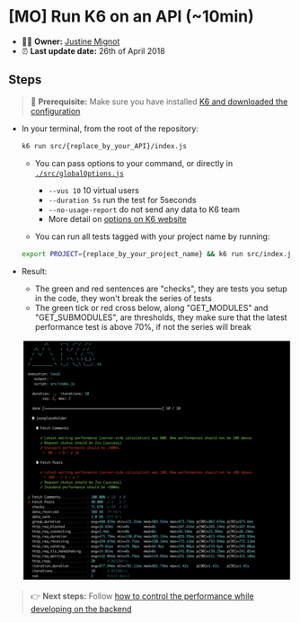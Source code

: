 # [MO] Run K6 on an API (~10min)

* 👨‍💻 **Owner:** [Justine Mignot](https://www.github.com/justinemignot)
* ⏰ **Last update date:** 26th of April 2018

## Steps

> 👷‍ **Prerequisite:** Make sure you have installed [K6 and downloaded the configuration](https://github.com/bamlab/performance-monitoring#install)

* In your terminal, from the root of the repository:

  ```bash
  k6 run src/{replace_by_your_API}/index.js
  ```

  * You can pass options to your command, or directly in [`./src/globalOptions.js`](../src/globalOptions.js)

    * `--vus 10` 10 virtual users
    * `--duration 5s` run the test for 5seconds
    * `--no-usage-report` do not send any data to K6 team
    * More detail on [options on K6 website](https://k6.readme.io/docs/options)

  * You can run all tests tagged with your project name by running:

  ```bash
  export PROJECT={replace_by_your_project_name} && k6 run src/index.js
  ```

* Result:

  * The green and red sentences are "checks", they are tests you setup in the code, they won't break the series of tests
  * The green tick or red cross below, along "GET_MODULES" and "GET_SUBMODULES", are thresholds, they make sure that the latest performance test is above 70%, if not the series will break

  ![K6 Output](./images/k6-output.png 'K6 Output')

> 👉 **Next steps:** Follow [how to control the performance while developing on the backend](./performance-control.md)

